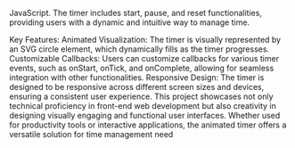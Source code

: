 JavaScript. The timer includes start, pause, and reset functionalities, providing users with a dynamic and intuitive way to manage time.

Key Features:
Animated Visualization: The timer is visually represented by an SVG circle element, which dynamically fills as the timer progresses.
Customizable Callbacks: Users can customize callbacks for various timer events, such as onStart, onTick, and onComplete, allowing for seamless integration with other functionalities.
Responsive Design: The timer is designed to be responsive across different screen sizes and devices, ensuring a consistent user experience.
This project showcases not only technical proficiency in front-end web development but also creativity in designing visually engaging and functional user interfaces. Whether used for productivity tools or interactive applications, the animated timer offers a versatile solution for time management need
